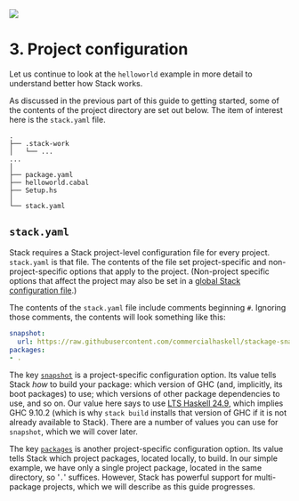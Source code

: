 <div class="hidden-warning"><a href="https://docs.haskellstack.org/"><img src="https://cdn.jsdelivr.net/gh/commercialhaskell/stack/doc/img/hidden-warning.svg"></a></div>

# 3. Project configuration

Let us continue to look at the `helloworld` example in more detail to understand
better how Stack works.

As discussed in the previous part of this guide to getting started, some of the
contents of the project directory are set out below. The item of interest here
is the `stack.yaml` file.

~~~text
.
├── .stack-work
│   └── ...
...
│
├── package.yaml
├── helloworld.cabal
├── Setup.hs
│
└── stack.yaml
~~~

## `stack.yaml`

Stack requires a Stack project-level configuration file for every project.
`stack.yaml` is that file. The contents of the file set project-specific and
non-project-specific options that apply to the project. (Non-project
specific options that affect the project may also be set in a
[global Stack configuration file](../configure/yaml/index.md#project-level-and-global-configuration-files).)

The contents of the `stack.yaml` file include comments beginning `#`. Ignoring
those comments, the contents will look something like this:

~~~yaml
snapshot:
  url: https://raw.githubusercontent.com/commercialhaskell/stackage-snapshots/master/lts/24/9.yaml
packages:
- .
~~~

The key [`snapshot`](../configure/yaml/project.md#snapshot) is a
project-specific configuration option. Its value tells Stack *how* to build your
package: which version of GHC (and, implicitly, its boot packages) to use; which
versions of other package dependencies to use, and so on. Our value here says to
use [LTS Haskell 24.9](https://www.stackage.org/lts-24.9), which implies
GHC 9.10.2 (which is why `stack build` installs that version of GHC if it is not
already available to Stack). There are a number of values you can use for
`snapshot`, which we will cover later.

The key [`packages`](../configure/yaml/project.md#packages) is another
project-specific configuration option. Its value tells Stack which project
packages, located locally, to build. In our simple example, we have only a
single project package, located in the same directory, so '`.`' suffices.
However, Stack has powerful support for multi-package projects, which we will
describe as this guide progresses.
